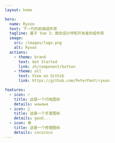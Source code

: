```yaml
---
layout: home

hero:
  name: Ryxon
  text: 下一代的前端组件库
  tagline: 基于 Vue 3，面向设计师和开发者的组件库
  image:
    src: /images/logo.png
    alt: Ryxon
  actions:
    - theme: brand
      text: Get Started
      link: zh/component/button
    - theme: alt
      text: View on Githib
      link: https://github.com/PeterPanY/ryxon

features:
  - icon: ⚡️
    title: 这是一个闪电图标
    details: wawawa
  - icon: 🖖
    title: 这是一个手掌图标
    details: good...
  - icon: 🛠️
    title: 这是一个修理图标
    details: cocococo
---
```

